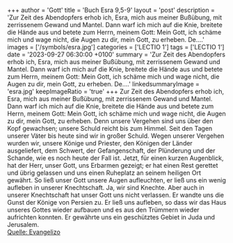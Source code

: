 +++
author = 'Gott'
title = 'Buch Esra 9,5-9'
layout = 'post'
description = 'Zur Zeit des Abendopfers erhob ich, Esra, mich aus meiner Bußübung, mit zerrissenem Gewand und Mantel. Dann warf ich mich auf die Knie, breitete die Hände aus und betete zum Herrn, meinem Gott: Mein Gott, ich schäme mich und wage nicht, die Augen zu dir, mein Gott, zu erheben. De....'
images = ['/symbols/esra.jpg']
categories = ['LECTIO 1']
tags = ['LECTIO 1']
date = '2023-09-27 06:30:00 +0100'
summary = 'Zur Zeit des Abendopfers erhob ich, Esra, mich aus meiner Bußübung, mit zerrissenem Gewand und Mantel. Dann warf ich mich auf die Knie, breitete die Hände aus und betete zum Herrn, meinem Gott: Mein Gott, ich schäme mich und wage nicht, die Augen zu dir, mein Gott, zu erheben. De....'
linkedsummaryImage = 'esra.jpg'
keepImageRatio = 'true'
+++
Zur Zeit des Abendopfers erhob ich, Esra, mich aus meiner Bußübung, mit zerrissenem Gewand und Mantel. Dann warf ich mich auf die Knie, breitete die Hände aus und betete zum Herrn, meinem Gott:
Mein Gott, ich schäme mich und wage nicht, die Augen zu dir, mein Gott, zu erheben. Denn unsere Vergehen sind uns über den Kopf gewachsen; unsere Schuld reicht bis zum Himmel.<!--more-->
Seit den Tagen unserer Väter bis heute sind wir in großer Schuld. Wegen unserer Vergehen wurden wir, unsere Könige und Priester, den Königen der Länder ausgeliefert, dem Schwert, der Gefangenschaft, der Plünderung und der Schande, wie es noch heute der Fall ist.
Jetzt, für einen kurzen Augenblick, hat der Herr, unser Gott, uns Erbarmen gezeigt; er hat einen Rest gerettet und übrig gelassen und uns einen Ruheplatz an seinem heiligen Ort gewährt. So ließ unser Gott unsere Augen aufleuchten, er ließ uns ein wenig aufleben in unserer Knechtschaft.
Ja, wir sind Knechte. Aber auch in unserer Knechtschaft hat unser Gott uns nicht verlassen. Er wandte uns die Gunst der Könige von Persien zu. Er ließ uns aufleben, so dass wir das Haus unseres Gottes wieder aufbauen und es aus den Trümmern wieder aufrichten konnten. Er gewährte uns ein geschütztes Gebiet in Juda und Jerusalem.<br> [Quelle: Evangelizo](https://evangeliumtagfuertag.org/DE/gospel)